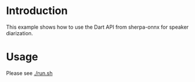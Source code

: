 # Introduction

This example shows how to use the Dart API from sherpa-onnx for speaker diarization.

# Usage

Please see [./run.sh](./run.sh)
